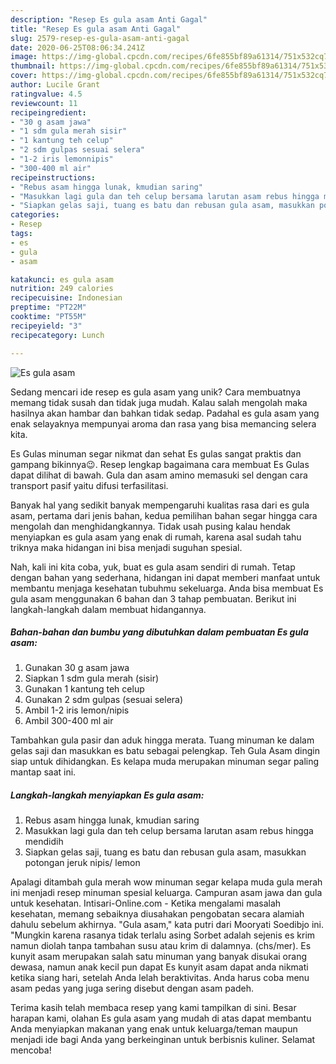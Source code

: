 ```yaml
---
description: "Resep Es gula asam Anti Gagal"
title: "Resep Es gula asam Anti Gagal"
slug: 2579-resep-es-gula-asam-anti-gagal
date: 2020-06-25T08:06:34.241Z
image: https://img-global.cpcdn.com/recipes/6fe855bf89a61314/751x532cq70/es-gula-asam-foto-resep-utama.jpg
thumbnail: https://img-global.cpcdn.com/recipes/6fe855bf89a61314/751x532cq70/es-gula-asam-foto-resep-utama.jpg
cover: https://img-global.cpcdn.com/recipes/6fe855bf89a61314/751x532cq70/es-gula-asam-foto-resep-utama.jpg
author: Lucile Grant
ratingvalue: 4.5
reviewcount: 11
recipeingredient:
- "30 g asam jawa"
- "1 sdm gula merah sisir"
- "1 kantung teh celup"
- "2 sdm gulpas sesuai selera"
- "1-2 iris lemonnipis"
- "300-400 ml air"
recipeinstructions:
- "Rebus asam hingga lunak, kmudian saring"
- "Masukkan lagi gula dan teh celup bersama larutan asam rebus hingga mendidih"
- "Siapkan gelas saji, tuang es batu dan rebusan gula asam, masukkan potongan jeruk nipis/ lemon"
categories:
- Resep
tags:
- es
- gula
- asam

katakunci: es gula asam 
nutrition: 249 calories
recipecuisine: Indonesian
preptime: "PT22M"
cooktime: "PT55M"
recipeyield: "3"
recipecategory: Lunch

---
```



![Es gula asam](https://img-global.cpcdn.com/recipes/6fe855bf89a61314/751x532cq70/es-gula-asam-foto-resep-utama.jpg)

Sedang mencari ide resep es gula asam yang unik? Cara membuatnya memang tidak susah dan tidak juga mudah. Kalau salah mengolah maka hasilnya akan hambar dan bahkan tidak sedap. Padahal es gula asam yang enak selayaknya mempunyai aroma dan rasa yang bisa memancing selera kita.

Es Gulas minuman segar nikmat dan sehat Es gulas sangat praktis dan gampang bikinnya😉. Resep lengkap bagaimana cara membuat Es Gulas dapat dilihat di bawah. Gula dan asam amino memasuki sel dengan cara transport pasif yaitu difusi terfasilitasi.

Banyak hal yang sedikit banyak mempengaruhi kualitas rasa dari es gula asam, pertama dari jenis bahan, kedua pemilihan bahan segar hingga cara mengolah dan menghidangkannya. Tidak usah pusing kalau hendak menyiapkan es gula asam yang enak di rumah, karena asal sudah tahu triknya maka hidangan ini bisa menjadi suguhan spesial.


Nah, kali ini kita coba, yuk, buat es gula asam sendiri di rumah. Tetap dengan bahan yang sederhana, hidangan ini dapat memberi manfaat untuk membantu menjaga kesehatan tubuhmu sekeluarga. Anda bisa membuat Es gula asam menggunakan 6 bahan dan 3 tahap pembuatan. Berikut ini langkah-langkah dalam membuat hidangannya.

<!--inarticleads1-->

##### Bahan-bahan dan bumbu yang dibutuhkan dalam pembuatan Es gula asam:

1. Gunakan 30 g asam jawa
1. Siapkan 1 sdm gula merah (sisir)
1. Gunakan 1 kantung teh celup
1. Gunakan 2 sdm gulpas (sesuai selera)
1. Ambil 1-2 iris lemon/nipis
1. Ambil 300-400 ml air


Tambahkan gula pasir dan aduk hingga merata. Tuang minuman ke dalam gelas saji dan masukkan es batu sebagai pelengkap. Teh Gula Asam dingin siap untuk dihidangkan. Es kelapa muda merupakan minuman segar paling mantap saat ini. 

<!--inarticleads2-->

##### Langkah-langkah menyiapkan Es gula asam:

1. Rebus asam hingga lunak, kmudian saring
1. Masukkan lagi gula dan teh celup bersama larutan asam rebus hingga mendidih
1. Siapkan gelas saji, tuang es batu dan rebusan gula asam, masukkan potongan jeruk nipis/ lemon


Apalagi ditambah gula merah wow minuman segar kelapa muda gula merah ini menjadi resep minuman spesial keluarga. Campuran asam jawa dan gula untuk kesehatan. Intisari-Online.com - Ketika mengalami masalah kesehatan, memang sebaiknya diusahakan pengobatan secara alamiah dahulu sebelum akhirnya. &#34;Gula asam,&#34; kata putri dari Mooryati Soedibjo ini. &#34;Mungkin karena rasanya tidak terlalu asing Sorbet adalah sejenis es krim namun diolah tanpa tambahan susu atau krim di dalamnya. (chs/mer). Es kunyit asam merupakan salah satu minuman yang banyak disukai orang dewasa, namun anak kecil pun dapat Es kunyit asam dapat anda nikmati ketika siang hari, setelah Anda lelah beraktivitas. Anda harus coba menu asam pedas yang juga sering disebut dengan asam padeh. 

Terima kasih telah membaca resep yang kami tampilkan di sini. Besar harapan kami, olahan Es gula asam yang mudah di atas dapat membantu Anda menyiapkan makanan yang enak untuk keluarga/teman maupun menjadi ide bagi Anda yang berkeinginan untuk berbisnis kuliner. Selamat mencoba!
